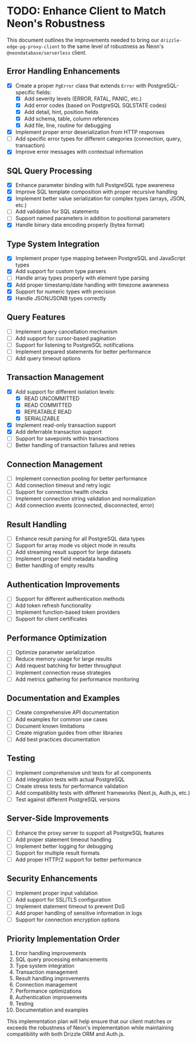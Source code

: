 # TODO: Enhance Client to Match Neon's Robustness

This document outlines the improvements needed to bring our `drizzle-edge-pg-proxy-client` to the same level of robustness as Neon's `@neondatabase/serverless` client.

## Error Handling Enhancements

- [x] Create a proper `PgError` class that extends `Error` with PostgreSQL-specific fields:
  - [x] Add severity levels (ERROR, FATAL, PANIC, etc.)
  - [x] Add error codes (based on PostgreSQL SQLSTATE codes)
  - [x] Add detail, hint, position fields
  - [x] Add schema, table, column references
  - [x] Add file, line, routine for debugging
- [x] Implement proper error deserialization from HTTP responses
- [ ] Add specific error types for different categories (connection, query, transaction)
- [x] Improve error messages with contextual information

## SQL Query Processing

- [x] Enhance parameter binding with full PostgreSQL type awareness
- [x] Improve SQL template composition with proper recursive handling
- [x] Implement better value serialization for complex types (arrays, JSON, etc.)
- [ ] Add validation for SQL statements
- [ ] Support named parameters in addition to positional parameters
- [x] Handle binary data encoding properly (bytea format)

## Type System Integration

- [x] Implement proper type mapping between PostgreSQL and JavaScript types
- [x] Add support for custom type parsers
- [ ] Handle array types properly with element type parsing
- [x] Add proper timestamp/date handling with timezone awareness
- [x] Support for numeric types with precision
- [x] Handle JSON/JSONB types correctly

## Query Features

- [ ] Implement query cancellation mechanism
- [ ] Add support for cursor-based pagination
- [ ] Support for listening to PostgreSQL notifications
- [ ] Implement prepared statements for better performance
- [ ] Add query timeout options

## Transaction Management

- [x] Add support for different isolation levels:
  - [x] READ UNCOMMITTED
  - [x] READ COMMITTED
  - [x] REPEATABLE READ
  - [x] SERIALIZABLE
- [x] Implement read-only transaction support
- [x] Add deferrable transaction support
- [ ] Support for savepoints within transactions
- [ ] Better handling of transaction failures and retries

## Connection Management

- [ ] Implement connection pooling for better performance
- [ ] Add connection timeout and retry logic
- [ ] Support for connection health checks
- [ ] Implement connection string validation and normalization
- [ ] Add connection events (connected, disconnected, error)

## Result Handling

- [ ] Enhance result parsing for all PostgreSQL data types
- [ ] Support for array mode vs object mode in results
- [ ] Add streaming result support for large datasets
- [ ] Implement proper field metadata handling
- [ ] Better handling of empty results

## Authentication Improvements

- [ ] Support for different authentication methods
- [ ] Add token refresh functionality
- [ ] Implement function-based token providers
- [ ] Support for client certificates

## Performance Optimization

- [ ] Optimize parameter serialization
- [ ] Reduce memory usage for large results
- [ ] Add request batching for better throughput
- [ ] Implement connection reuse strategies
- [ ] Add metrics gathering for performance monitoring

## Documentation and Examples

- [ ] Create comprehensive API documentation
- [ ] Add examples for common use cases
- [ ] Document known limitations
- [ ] Create migration guides from other libraries
- [ ] Add best practices documentation

## Testing

- [ ] Implement comprehensive unit tests for all components
- [ ] Add integration tests with actual PostgreSQL
- [ ] Create stress tests for performance validation
- [ ] Add compatibility tests with different frameworks (Next.js, Auth.js, etc.)
- [ ] Test against different PostgreSQL versions

## Server-Side Improvements

- [ ] Enhance the proxy server to support all PostgreSQL features
- [ ] Add proper statement timeout handling
- [ ] Implement better logging for debugging
- [ ] Support for multiple result formats
- [ ] Add proper HTTP/2 support for better performance

## Security Enhancements

- [ ] Implement proper input validation
- [ ] Add support for SSL/TLS configuration
- [ ] Implement statement timeout to prevent DoS
- [ ] Add proper handling of sensitive information in logs
- [ ] Support for connection encryption options

## Priority Implementation Order

1. Error handling improvements
2. SQL query processing enhancements
3. Type system integration
4. Transaction management
5. Result handling improvements
6. Connection management
7. Performance optimizations
8. Authentication improvements
9. Testing
10. Documentation and examples

This implementation plan will help ensure that our client matches or exceeds the robustness of Neon's implementation while maintaining compatibility with both Drizzle ORM and Auth.js.